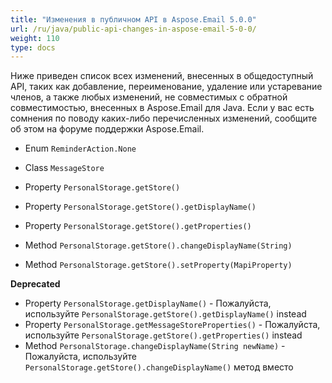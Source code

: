 ```yaml
---
title: "Изменения в публичном API в Aspose.Email 5.0.0"
url: /ru/java/public-api-changes-in-aspose-email-5-0-0/
weight: 110
type: docs
---
```


Ниже приведен список всех изменений, внесенных в общедоступный API, таких как добавление, переименование, удаление или устаревание членов, а также любых изменений, не совместимых с обратной совместимостью, внесенных в Aspose.Email для Java. Если у вас есть сомнения по поводу каких-либо перечисленных изменений, сообщите об этом на форуме поддержки Aspose.Email.

- Enum `ReminderAction.None`

- Class `MessageStore`

- Property `PersonalStorage.getStore()`

- Property `PersonalStorage.getStore().getDisplayName()`
- Property `PersonalStorage.getStore().getProperties()`

- Method `PersonalStorage.getStore().changeDisplayName(String)`
- Method `PersonalStorage.getStore().setProperty(MapiProperty)`

**Deprecated**

- Property `PersonalStorage.getDisplayName()` - Пожалуйста, используйте `PersonalStorage.getStore().getDisplayName()` instead
- Property `PersonalStorage.getMessageStoreProperties()` - Пожалуйста, используйте `PersonalStorage.getStore().getProperties()` instead
- Method `PersonalStorage.changeDisplayName(String newName)` - Пожалуйста, используйте `PersonalStorage.getStore().changeDisplayName()` метод вместо
